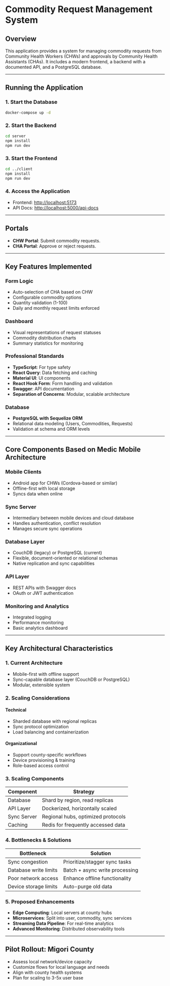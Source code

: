 # Commodity Request Management System

## Overview

This application provides a system for managing commodity requests from Community Health Workers (CHWs) and approvals by Community Health Assistants (CHAs). It includes a modern frontend, a backend with a documented API, and a PostgreSQL database.

---

## Running the Application

### 1. Start the Database

```bash
docker-compose up -d
```

### 2. Start the Backend

```bash
cd server
npm install
npm run dev
```

### 3. Start the Frontend

```bash
cd ../client
npm install
npm run dev
```

### 4. Access the Application

* Frontend: [http://localhost:5173](http://localhost:5173)
* API Docs: [http://localhost:5000/api-docs](http://localhost:5000/api-docs)

---

## Portals

* **CHW Portal**: Submit commodity requests.
* **CHA Portal**: Approve or reject requests.

---

## Key Features Implemented

### Form Logic

* Auto-selection of CHA based on CHW
* Configurable commodity options
* Quantity validation (1-100)
* Daily and monthly request limits enforced

### Dashboard

* Visual representations of request statuses
* Commodity distribution charts
* Summary statistics for monitoring

### Professional Standards

* **TypeScript**: For type safety
* **React Query**: Data fetching and caching
* **Material UI**: UI components
* **React Hook Form**: Form handling and validation
* **Swagger**: API documentation
* **Separation of Concerns**: Modular, scalable architecture

### Database

* **PostgreSQL with Sequelize ORM**
* Relational data modeling (Users, Commodities, Requests)
* Validation at schema and ORM levels

---

## Core Components Based on Medic Mobile Architecture

### Mobile Clients

* Android app for CHWs (Cordova-based or similar)
* Offline-first with local storage
* Syncs data when online

### Sync Server

* Intermediary between mobile devices and cloud database
* Handles authentication, conflict resolution
* Manages secure sync operations

### Database Layer

* CouchDB (legacy) or PostgreSQL (current)
* Flexible, document-oriented or relational schemas
* Native replication and sync capabilities

### API Layer

* REST APIs with Swagger docs
* OAuth or JWT authentication

### Monitoring and Analytics

* Integrated logging
* Performance monitoring
* Basic analytics dashboard

---

## Key Architectural Characteristics

### 1. Current Architecture

* Mobile-first with offline support
* Sync-capable database layer (CouchDB or PostgreSQL)
* Modular, extensible system

### 2. Scaling Considerations

#### Technical

* Sharded database with regional replicas
* Sync protocol optimization
* Load balancing and containerization

#### Organizational

* Support county-specific workflows
* Device provisioning & training
* Role-based access control

### 3. Scaling Components

| Component   | Strategy                           |
| ----------- | ---------------------------------- |
| Database    | Shard by region, read replicas     |
| API Layer   | Dockerized, horizontally scaled    |
| Sync Server | Regional hubs, optimized protocols |
| Caching     | Redis for frequently accessed data |

### 4. Bottlenecks & Solutions

| Bottleneck            | Solution                       |
| --------------------- | ------------------------------ |
| Sync congestion       | Prioritize/stagger sync tasks  |
| Database write limits | Batch + async write processing |
| Poor network access   | Enhance offline functionality  |
| Device storage limits | Auto-purge old data            |

### 5. Proposed Enhancements

* **Edge Computing**: Local servers at county hubs
* **Microservices**: Split into user, commodity, sync services
* **Streaming Data Pipeline**: For real-time analytics
* **Advanced Monitoring**: Distributed observability tools

---

## Pilot Rollout: Migori County

* Assess local network/device capacity
* Customize flows for local language and needs
* Align with county health systems
* Plan for scaling to 3-5x user base
